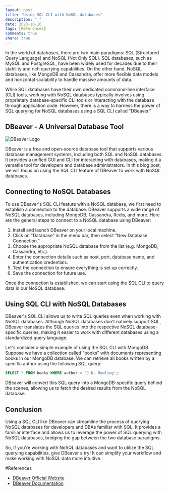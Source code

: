 ```yaml
---
layout: post
title: "Using SQL CLI with NoSQL databases"
description: " "
date: 2023-10-16
tags: [References]
comments: true
share: true
---
```


In the world of databases, there are two main paradigms: SQL (Structured Query Language) and NoSQL (Not Only SQL). SQL databases, such as MySQL and PostgreSQL, have been widely used for decades due to their stability and rich querying capabilities. On the other hand, NoSQL databases, like MongoDB and Cassandra, offer more flexible data models and horizontal scalability to handle massive amounts of data.

While SQL databases have their own dedicated command-line interface (CLI) tools, working with NoSQL databases typically involves using proprietary database-specific CLI tools or interacting with the database through application code. However, there is a way to harness the power of SQL querying for NoSQL databases using a SQL CLI called "DBeaver."

## DBeaver - A Universal Database Tool

![DBeaver Logo](https://dbeaver.io/wp-content/uploads/2020/02/dbeaver-logo.png)

DBeaver is a free and open-source database tool that supports various database management systems, including both SQL and NoSQL databases. It provides a unified GUI and CLI for interacting with databases, making it a versatile tool for developers and database administrators. In this blog post, we will focus on using the SQL CLI feature of DBeaver to work with NoSQL databases.

## Connecting to NoSQL Databases

To use DBeaver's SQL CLI feature with a NoSQL database, we first need to establish a connection to the database. DBeaver supports a wide range of NoSQL databases, including MongoDB, Cassandra, Redis, and more. Here are the general steps to connect to a NoSQL database using DBeaver:

1. Install and launch DBeaver on your local machine.
2. Click on "Database" in the menu bar, then select "New Database Connection."
3. Choose the appropriate NoSQL database from the list (e.g. MongoDB, Cassandra, etc.).
4. Enter the connection details such as host, port, database name, and authentication credentials.
5. Test the connection to ensure everything is set up correctly.
6. Save the connection for future use.

Once the connection is established, we can start using the SQL CLI to query data in our NoSQL database.

## Using SQL CLI with NoSQL Databases

DBeaver's SQL CLI allows us to write SQL queries even when working with NoSQL databases. Although NoSQL databases don't natively support SQL, DBeaver translates the SQL queries into the respective NoSQL database-specific queries, making it easier to work with different databases using a standardized query language.

Let's consider a simple example of using the SQL CLI with MongoDB. Suppose we have a collection called "books" with documents representing books in our MongoDB database. We can retrieve all books written by a specific author using the following SQL query:

```sql
SELECT * FROM books WHERE author = 'J.K. Rowling';
```

DBeaver will convert this SQL query into a MongoDB-specific query behind the scenes, allowing us to fetch the desired results from the NoSQL database.

## Conclusion

Using a SQL CLI like DBeaver can streamline the process of querying NoSQL databases for developers and DBAs familiar with SQL. It provides a familiar interface and allows us to leverage the power of SQL querying with NoSQL databases, bridging the gap between the two database paradigms.

So, if you're working with NoSQL databases and want to utilize the SQL querying capabilities, give DBeaver a try! It can simplify your workflow and make working with NoSQL data more intuitive.

#References
- [DBeaver Official Website](https://dbeaver.io/)
- [DBeaver Documentation](https://dbeaver.io/docs/)